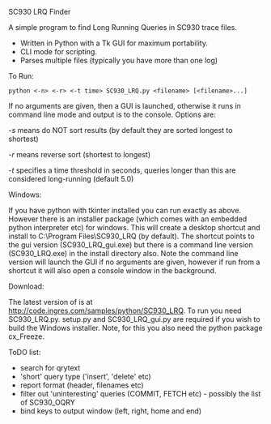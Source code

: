 SC930 LRQ Finder

A simple program to find Long Running Queries in SC930 trace files.

* Written in Python with a Tk GUI for maximum portability.  
* CLI mode for scripting.
* Parses multiple files (typically you have more than one log)

To Run:

    python <-n> <-r> <-t time> SC930_LRQ.py <filename> [<filename>...]


If no arguments are given, then a GUI is launched, otherwise it runs in command line mode and output is to the console.
Options are:

*-s* means do NOT sort results (by default they are sorted longest to shortest)

*-r* means reverse sort (shortest to longest)

*-t* specifies a time threshold in seconds, queries longer than this are considered long-running (default 5.0)

Windows:

If you have python with tkinter installed you can run exactly as above. However there is an installer package (which comes with an embedded python interpreter etc) for windows. This will create a desktop shortcut and install to C:\Program Files\SC930_LRQ (by default).
The shortcut points to the gui version (SC930_LRQ_gui.exe) but there is a command line version (SC930_LRQ.exe) in the install directory also. Note the command line version will launch the GUI if no arguments are given, however if run from a shortcut it will also open a console window in the background.

Download:

The latest version of is at http://code.ingres.com/samples/python/SC930_LRQ. To run you need SC930_LRQ.py. setup.py and SC930_LRQ_gui.py are required if you wish to build the Windows installer. Note, for this you also need the python package cx_Freeze.

ToDO list:

* search for qrytext
* 'short' query type ('insert', 'delete' etc)
* report format (header, filenames etc)
* filter out 'uninteresting' queries (COMMIT, FETCH etc) - possibly the list of SC930_OQRY
* bind keys to output window (left, right, home and end) 
